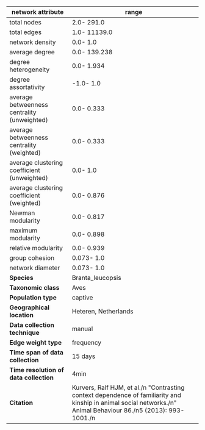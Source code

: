 network attribute|range
---|---
total nodes|2.0- 291.0
total edges|1.0- 11139.0
network density|0.0- 1.0
average degree|0.0- 139.238
degree heterogeneity|0.0- 1.934
degree assortativity|-1.0- 1.0
average betweenness centrality (unweighted)|0.0- 0.333
average betweenness centrality (weighted)|0.0- 0.333
average clustering coefficient (unweighted)|0.0- 1.0
average clustering coefficient (weighted)|0.0- 0.876
Newman modularity|0.0- 0.817
maximum modularity|0.0- 0.898
relative modularity|0.0- 0.939
group cohesion|0.073- 1.0
network diameter|0.073- 1.0
**Species**| Branta_leucopsis
**Taxonomic class**| Aves
**Population type**| captive
**Geographical location**| Heteren, Netherlands
**Data collection technique**| manual 
**Edge weight type**| frequency
**Time span of data collection**| 15 days
**Time resolution of data collection**| 4min
**Citation**| Kurvers, Ralf HJM, et al./n "Contrasting context dependence of familiarity and kinship in animal social networks./n" Animal Behaviour 86./n5 (2013): 993-1001./n